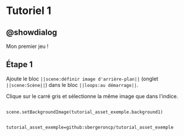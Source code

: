 # Tutoriel 1

## @showdialog

Mon premier jeu !

## Étape 1

Ajoute le bloc ``||scene:définir image d'arrière-plan||`` (onglet ``||scene:Scène||``) dans le bloc ``||loops:au démarrage||``.

Clique sur le carré gris et sélectionne la même image que dans l'indice.

```blocks

scene.setBackgroundImage(tutorial_asset_exemple.background1)

```

```package

tutorial_asset_exemple=github:sbergeroncp/tutorial_asset_exemple

```